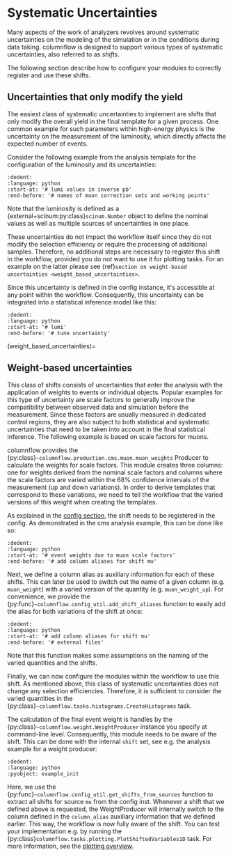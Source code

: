 
# Systematic Uncertainties

Many aspects of the work of analyzers revolves around systematic uncertainties on the modeling of the simulation or in the conditions during data taking.
columnflow is designed to support various types of systematic uncertainties, also referred to as *shifts*.

The following section describe how to configure your modules to correctly register and use these shifts.

## Uncertainties that only modify the yield

The easiest class of systematic uncertainties to implement are shifts that only modify the overall yield in the final template for a given process.
One common example for such parameters within high-energy physics is the uncertainty on the measurement of the luminosity, which directly affects the expected number of events.

Consider the following example from the analysis template for the configuration of the luminosity and its uncertainties:

```{literalinclude} ../../analysis_templates/cms_minimal/__cf_module_name__/config/analysis___cf_short_name_lc__.py
:dedent:
:language: python
:start-at: '# lumi values in inverse pb'
:end-before: '# names of muon correction sets and working points'
```

Note that the luminosity is defined as a {external+scinum:py:class}`scinum.Number` object to define the nominal values as well as multiple sources of uncertainties in one place.

These uncertainties do not impact the workflow itself since they do not modify the selection efficiency or require the processing of additional samples.
Therefore, no additional steps are necessary to register this shift in the workflow, provided you do not want to use it for plotting tasks.
For an example on the latter please see {ref}`section on weight-based uncertainties <weight_based_uncertainties>`.

Since this uncertainty is defined in the config instance, it's accessible at any point within the workflow.
Consequently, this uncertainty can be integrated into a statistical inference model like this:

```{literalinclude} ../../analysis_templates/cms_minimal/__cf_module_name__/inference/example.py
:dedent:
:language: python
:start-at: '# lumi'
:end-before: '# tune uncertainty'
```

(weight_based_uncertainties)=

## Weight-based uncertainties

This class of shifts consists of uncertainties that enter the analysis with the application of weights to events or individual objects.
Popular examples for this type of uncertainty are scale factors to generally improve the compatibility between observed data and simulation before the measurement.
Since these factors are usually measured in dedicated control regions, they are also subject to both statistical and systematic uncertainties that need to be taken into account in the final statistical inference.
The following example is based on scale factors for muons.

columnflow provides the {py:class}`~columnflow.production.cms.muon.muon_weights` Producer to calculate the weights for scale factors.
This module creates three columns: one for weights derived from the nominal scale factors and columns where the scale factors are varied within the 68% confidence intervals of the measurement (up and down variations).
In order to derive templates that correspond to these variations, we need to tell the workflow that the varied versions of this weight when creating the templates.

As explained in the [config section](building_blocks/config_objects.md#shift), the shift needs to be registered in the config.
As demonstrated in the cms analysis example, this can be done like so:

```{literalinclude} ../../analysis_templates/cms_minimal/__cf_module_name__/config/analysis___cf_short_name_lc__.py
:dedent:
:language: python
:start-at: '# event weights due to muon scale factors'
:end-before: '# add column aliases for shift mu'
```

Next, we define a column alias as auxiliary information for each of these shifts.
This can later be used to switch out the name of a given column (e.g. `muon_weight`) with a varied version of the quantity (e.g. `muon_weight_up`).
For convenience, we provide the {py:func}`~columnflow.config_util.add_shift_aliases` function to easily add the alias for both variations of the shift at once:

```{literalinclude} ../../analysis_templates/cms_minimal/__cf_module_name__/config/analysis___cf_short_name_lc__.py
:dedent:
:language: python
:start-at: '# add column aliases for shift mu'
:end-before: '# external files'
```

Note that this function makes some assumptions on the naming of the varied quantities and the shifts.

Finally, we can now configure the modules within the workflow to use this shift.
As mentioned above, this class of systematic uncertainties does not change any selection efficiencies.
Therefore, it is sufficient to consider the varied quantities in the {py:class}`~columnflow.tasks.histograms.CreateHistograms` task.

The calculation of the final event weight is handles by the {py:class}`~columnflow.weight.WeightProducer` instance you specify at command-line level.
Consequently, this module needs to be aware of the shift.
This can be done with the internal `shift` set, see e.g. the analysis example for a weight producer:

```{literalinclude} ../../analysis_templates/cms_minimal/__cf_module_name__/weight/example.py
:dedent:
:language: python
:pyobject: example_init
```

Here, we use the {py:func}`~columnflow.config_util.get_shifts_from_sources` function to extract all shifts for source `mu` from the config inst.
Whenever a shift that we defined above is requested, the WeightProducer will internally switch to the column defined in the `column_alias` auxiliary information that we defined earlier.
This way, the workflow is now fully aware of the shift.
You can test your implementation e.g. by running the {py:class}`columnflow.tasks.plotting.PlotShiftedVariables1D` task.
For more information, see the [plotting overview](../task_overview/plotting_tasks.md).
